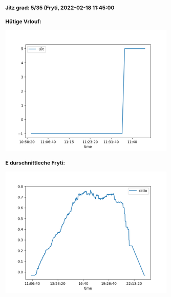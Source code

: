 ### Jitz grad: 5/35 (Fryti, 2022-02-18 11:45:00

### Hütige Vrlouf:
![Graph](Today.png)

### E durschnittleche Fryti:
![Graph](Fryti.png)